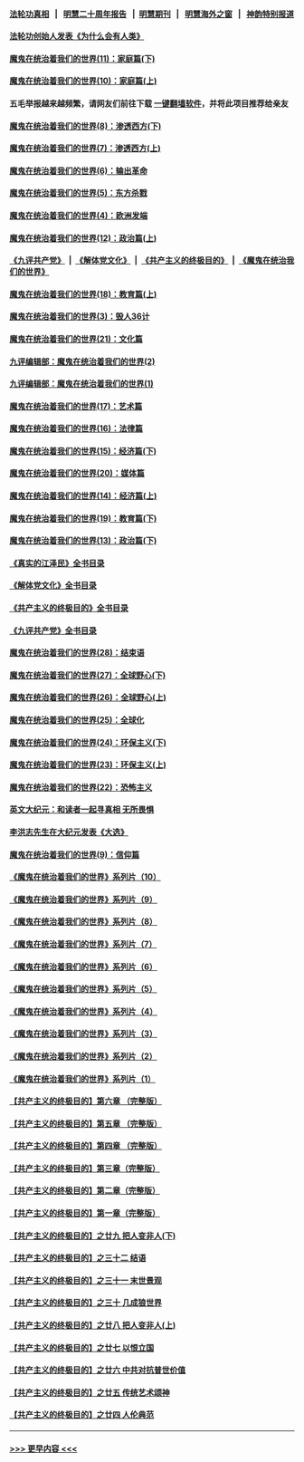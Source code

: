 #### [法轮功真相](https://github.com/gfw-breaker/truth/blob/master/README.md?t=0) &nbsp;&nbsp;|&nbsp;&nbsp; [明慧二十周年报告](https://github.com/gfw-breaker/mh-reports/blob/master/README.md?t=0) &nbsp;&nbsp;|&nbsp;&nbsp;[明慧期刊](https://github.com/gfw-breaker/mh-qikan) &nbsp;&nbsp;|&nbsp;&nbsp; [明慧海外之窗](https://github.com/gfw-breaker/mh-news/blob/master/README.md?t=0) &nbsp;&nbsp;|&nbsp;&nbsp; [神韵特别报道](https://github.com/gfw-breaker/mh-news/blob/master/shenyun.md?t=0)
#### [法轮功创始人发表《为什么会有人类》](../pages/nsc422/n13912117.md?t=04140343) 
#### [魔鬼在统治着我们的世界(11)：家庭篇(下)](../pages/nsc422/n10440961.md?t=04140343) 
#### [魔鬼在统治着我们的世界(10)：家庭篇(上)](../pages/nsc422/n10435448.md?t=04140343) 
#### 五毛举报越来越频繁，请网友们前往下载 [一键翻墙软件](https://github.com/gfw-breaker/ssr-accounts)，并将此项目推荐给亲友
#### [魔鬼在统治着我们的世界(8)：渗透西方(下)](../pages/nsc422/n10429603.md?t=04140343) 
#### [魔鬼在统治着我们的世界(7)：渗透西方(上)](../pages/nsc422/n10426013.md?t=04140343) 
#### [魔鬼在统治着我们的世界(6)：输出革命](../pages/nsc422/n10421536.md?t=04140343) 
#### [魔鬼在统治着我们的世界(5)：东方杀戮](../pages/nsc422/n10417707.md?t=04140343) 
#### [魔鬼在统治着我们的世界(4)：欧洲发端](../pages/nsc422/n10414890.md?t=04140343) 
#### [魔鬼在统治着我们的世界(12)：政治篇(上)](../pages/nsc422/n10444576.md?t=04140343) 
#### [《九评共产党》](https://github.com/begood0513/9ping.md/blob/master/README.md) &nbsp;|&nbsp; [《解体党文化》](../../../../jtdwh.md/blob/master/README.md)  &nbsp;|&nbsp; [《共产主义的终极目的》](../../../../gczydzjmd.md/blob/master/README.md) &nbsp;|&nbsp; [《魔鬼在统治我们的世界》](../../../../mgztzwmdsj.md/blob/master/README.md) 
#### [魔鬼在统治着我们的世界(18)：教育篇(上)](../pages/nsc422/n10526970.md?t=04140343) 
#### [魔鬼在统治着我们的世界(3)：毁人36计](../pages/nsc422/n10411583.md?t=04140343) 
#### [魔鬼在统治着我们的世界(21)：文化篇](../pages/nsc422/n10597706.md?t=04140343) 
#### [九评编辑部：魔鬼在统治着我们的世界(2)](../pages/nsc422/n10410036.md?t=04140343) 
#### [九评编辑部：魔鬼在统治着我们的世界(1)](../pages/nsc422/n10406825.md?t=04140343) 
#### [魔鬼在统治着我们的世界(17)：艺术篇](../pages/nsc422/n10499093.md?t=04140343) 
#### [魔鬼在统治着我们的世界(16)：法律篇](../pages/nsc422/n10485969.md?t=04140343) 
#### [魔鬼在统治着我们的世界(15)：经济篇(下)](../pages/nsc422/n10469975.md?t=04140343) 
#### [魔鬼在统治着我们的世界(20)：媒体篇](../pages/nsc422/n10586579.md?t=04140343) 
#### [魔鬼在统治着我们的世界(14)：经济篇(上)](../pages/nsc422/n10457370.md?t=04140343) 
#### [魔鬼在统治着我们的世界(19)：教育篇(下)](../pages/nsc422/n10564808.md?t=04140343) 
#### [魔鬼在统治着我们的世界(13)：政治篇(下)](../pages/nsc422/n10448270.md?t=04140343) 
#### [《真实的江泽民》全书目录](../pages/nsc422/n13721399.md?t=04140343) 
#### [《解体党文化》全书目录](../pages/nsc422/n13721157.md?t=04140343) 
#### [《共产主义的终极目的》全书目录](../pages/nsc422/n13721048.md?t=04140343) 
#### [《九评共产党》全书目录](../pages/nsc422/n13708085.md?t=04140343) 
#### [魔鬼在统治着我们的世界(28)：结束语](../pages/nsc422/n10936246.md?t=04140343) 
#### [魔鬼在统治着我们的世界(27)：全球野心(下)](../pages/nsc422/n10928319.md?t=04140343) 
#### [魔鬼在统治着我们的世界(26)：全球野心(上)](../pages/nsc422/n10900318.md?t=04140343) 
#### [魔鬼在统治着我们的世界(25)：全球化](../pages/nsc422/n10788205.md?t=04140343) 
#### [魔鬼在统治着我们的世界(24)：环保主义(下)](../pages/nsc422/n10695307.md?t=04140343) 
#### [魔鬼在统治着我们的世界(23)：环保主义(上)](../pages/nsc422/n10688613.md?t=04140343) 
#### [魔鬼在统治着我们的世界(22)：恐怖主义](../pages/nsc422/n10614727.md?t=04140343) 
#### [英文大纪元：和读者一起寻真相 无所畏惧](../pages/nsc422/n12542027.md?t=04140343) 
#### [李洪志先生在大纪元发表《大选》](../pages/nsc422/n12534746.md?t=04140343) 
#### [魔鬼在统治着我们的世界(9)：信仰篇](../pages/nsc422/n10432159.md?t=04140343) 
#### [《魔鬼在统治着我们的世界》系列片（10）](../pages/nsc422/n12292670.md?t=04140343) 
#### [《魔鬼在统治着我们的世界》系列片（9）](../pages/nsc422/n12290859.md?t=04140343) 
#### [《魔鬼在统治着我们的世界》系列片（8）](../pages/nsc422/n12287445.md?t=04140343) 
#### [《魔鬼在统治着我们的世界》系列片（7）](../pages/nsc422/n12283425.md?t=04140343) 
#### [《魔鬼在统治着我们的世界》系列片（6）](../pages/nsc422/n12282314.md?t=04140343) 
#### [《魔鬼在统治着我们的世界》系列片（5）](../pages/nsc422/n12281419.md?t=04140343) 
#### [《魔鬼在统治着我们的世界》系列片（4）](../pages/nsc422/n12274024.md?t=04140343) 
#### [《魔鬼在统治着我们的世界》系列片（3）](../pages/nsc422/n12271322.md?t=04140343) 
#### [《魔鬼在统治着我们的世界》系列片（2）](../pages/nsc422/n12269049.md?t=04140343) 
#### [《魔鬼在统治着我们的世界》系列片（1）](../pages/nsc422/n12267575.md?t=04140343) 
#### [【共产主义的终极目的】第六章 （完整版）](../pages/nsc422/n11428913.md?t=04140343) 
#### [【共产主义的终极目的】第五章 （完整版）](../pages/nsc422/n11428912.md?t=04140343) 
#### [【共产主义的终极目的】第四章 （完整版）](../pages/nsc422/n11428907.md?t=04140343) 
#### [【共产主义的终极目的】第三章（完整版）](../pages/nsc422/n11428848.md?t=04140343) 
#### [【共产主义的终极目的】第二章（完整版）](../pages/nsc422/n11428831.md?t=04140343) 
#### [【共产主义的终极目的】第一章（完整版）](../pages/nsc422/n11417651.md?t=04140343) 
#### [【共产主义的终极目的】之廿九 把人变非人(下)](../pages/nsc422/n11344140.md?t=04140343) 
#### [【共产主义的终极目的】之三十二 结语](../pages/nsc422/n11360535.md?t=04140343) 
#### [【共产主义的终极目的】之三十一 末世景观](../pages/nsc422/n11351129.md?t=04140343) 
#### [【共产主义的终极目的】之三十 几成狼世界](../pages/nsc422/n11348280.md?t=04140343) 
#### [【共产主义的终极目的】之廿八 把人变非人(上)](../pages/nsc422/n11340492.md?t=04140343) 
#### [【共产主义的终极目的】之廿七 以恨立国](../pages/nsc422/n11336944.md?t=04140343) 
#### [【共产主义的终极目的】之廿六 中共对抗普世价值](../pages/nsc422/n11324785.md?t=04140343) 
#### [【共产主义的终极目的】之廿五 传统艺术颂神](../pages/nsc422/n11296396.md?t=04140343) 
#### [【共产主义的终极目的】之廿四 人伦典范](../pages/nsc422/n11296397.md?t=04140343) 

----
#### [ >>> 更早内容 <<< ](../indexes/nsc422-earlier.md)
